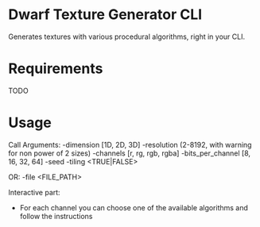 # Dwarf Texture Generator CLI
Generates textures with various procedural algorithms, right in your CLI.

# Requirements
TODO

# Usage
Call Arguments:
-dimension <DIMENSION> [1D, 2D, 3D]
-resolution <RESOLUTION> (2-8192, with warning for non power of 2 sizes)
-channels [r, rg, rgb, rgba]
-bits_per_channel [8, 16, 32, 64]
-seed <SEED>
-tiling <TRUE|FALSE>

OR:
-file <FILE_PATH>

Interactive part:
- For each channel you can choose one of the available algorithms and follow the instructions
